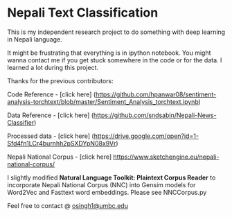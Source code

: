 # Nepali Text Classification

This is my independent research project to do something with deep learning in Nepali language.

It might be frustrating that everything is in ipython notebook. You might wanna contact me if you get stuck somewhere in the code or for the data. I learned a lot during this project.

Thanks for the previous contributors:

Code Reference - [click here] (https://github.com/hpanwar08/sentiment-analysis-torchtext/blob/master/Sentiment_Analysis_torchtext.ipynb)

Data Reference - [click here] (https://github.com/sndsabin/Nepali-News-Classifier)

Processed data - [click here] (https://drive.google.com/open?id=1-Sfd4fn1LCr4burnhh2pSXDYpN08x9Vr)

Nepali National Corpus - [click here] https://www.sketchengine.eu/nepali-national-corpus/

I slightly modified **Natural Language Toolkit: Plaintext Corpus Reader** to incorporate Nepali National Corpus (NNC) into Gensim models for Word2Vec and Fasttext word embeddings. Please see NNCCorpus.py

Feel free to contact @ osingh1@umbc.edu
